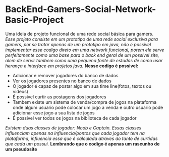 # BackEnd-Gamers-Social-Network-Basic-Project
Uma ideia de projeto funcional de uma rede social básica para gamers.
_Esse projeto consiste em um prototipo de uma rede social exclusiva para gamers, por se tratar apenas de um prototipo em java, não é possivel implementar esse codigo direto em uma network funcional, porem ele serve perfeitamente como uma base para o back end geral de um possivel site, alem de servir tambem como uma pequena fonte de estudos de como usar herança e interface em projetos java._
**Nesse codigo é possivel:**
* Adicionar e remover jogadores do banco de dados
* Ver os jogadores presentes no banco de dados
* O jogador é capaz de postar algo em sua time line(fotos, textos ou videos)
* É possivel curtir as postagens dos jogadores
* Tambem existe um sistema de venda/compra de jogos na plataforma onde algum usuario pode colocar um jogo a venda e outro usuario pode adicionar esse jogo a sua lista de jogos
* É possivel ver todos os jogos na biblioteca de cada jogador

_Existem duas classes de jogador: Noob e Captain. Essas classes influenciam apenas na influencia/pontos que cada jogador tem na plataforma, influencia essa que é calculada atraves do tanto de curtidas que cada um possui._
**Lembrando que o codigo é apenas um rascunho de um pseudosite**
